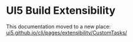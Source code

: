 # UI5 Build Extensibility
This documentation moved to a new place: [ui5.github.io/cli/pages/extensibility/CustomTasks/](https://ui5.github.io/cli/pages/extensibility/CustomTasks/)
